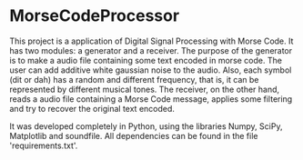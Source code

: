 # MorseCodeProcessor
This project is a application of Digital Signal Processing with Morse Code. It has two modules: a generator and a receiver.
The purpose of the generator is to make a audio file containing some text encoded in morse code. The user can add additive white gaussian noise to the audio. Also, each symbol (dit or dah) has a random and different frequency, that is, it can be represented by different musical tones.
The receiver, on the other hand, reads a audio file containing a Morse Code message, applies some filtering and try to recover the original text encoded.

It was developed completely in Python, using the libraries Numpy, SciPy, Matplotlib and soundfile. All dependencies can be found in the file 'requirements.txt'.







